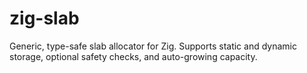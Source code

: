 # zig-slab

Generic, type-safe slab allocator for Zig.
Supports static and dynamic storage, optional safety checks, and auto-growing capacity.
